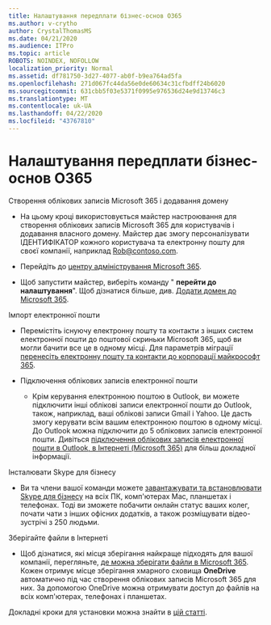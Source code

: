 ```yaml
---
title: Налаштування передплати бізнес-основ O365
ms.author: v-crytho
author: CrystalThomasMS
ms.date: 04/21/2020
ms.audience: ITPro
ms.topic: article
ROBOTS: NOINDEX, NOFOLLOW
localization_priority: Normal
ms.assetid: df781750-3d27-4077-ab0f-b9ea764ad5fa
ms.openlocfilehash: 271d067fc44da56e0de60634c31cfbdff24b6020
ms.sourcegitcommit: 631cbb5f03e5371f0995e976536d24e9d13746c3
ms.translationtype: MT
ms.contentlocale: uk-UA
ms.lasthandoff: 04/22/2020
ms.locfileid: "43767810"
---
```

# <a name="setting-up-your-o365-business-essentials-subscription"></a>Налаштування передплати бізнес-основ O365

Створення облікових записів Microsoft 365 і додавання домену
  
- На цьому кроці використовується майстер настроювання для створення облікових записів Microsoft 365 для користувачів і додавання власного домену. Майстер дає змогу персоналізувати ІДЕНТИФІКАТОР кожного користувача та електронну пошту для своєї компанії, наприклад [Rob@contoso.com](mailto:rob@contoso.com).
    
- Перейдіть до [центру адміністрування Microsoft 365](https://login.partner.microsoftonline.cn/).
    
- Щоб запустити майстер, виберіть команду " **перейти до налаштування**". Щоб дізнатися більше, див. [Додати домен до Microsoft 365](https://docs.microsoft.com/office365/admin/setup/add-domain).
    
Імпорт електронної пошти
  
- Перемістіть існуючу електронну пошту та контакти з інших систем електронної пошти до поштової скриньки Microsoft 365, щоб ви могли бачити все це в одному місці. Для параметрів міграції [перенесіть електронну пошту та контакти до корпорації майкрософт 365](https://docs.microsoft.com/office365/admin/setup/migrate-email-and-contacts-admin).
    
- Підключення облікових записів електронної пошти
    
  - Крім керування електронною поштою в Outlook, ви можете підключити інші облікові записи електронної пошти до Outlook, також, наприклад, ваші облікові записи Gmail і Yahoo. Це дасть змогу керувати всім вашим електронною поштою в одному місці. До Outlook можна підключити до 5 облікових записів електронної пошти. Дивіться [підключення облікових записів електронної пошти в Outlook, в Інтернеті (Microsoft 365)](https://support.office.com/Article/Connect-email-accounts-in-Outlook-on-the-web-Office-365-d7012ff0-924f-4f78-8aca-c3912d886c4d) для більш докладної інформації. 
    
Інсталювати Skype для бізнесу
  
- Ви та члени вашої команди можете [завантажувати та встановлювати Skype для бізнесу](https://support.office.com/Article/download-and-install-Skype-for-Business-8a0d4da8-9d58-44f9-9759-5c8f340cb3fb) на всіх ПК, комп'ютерах Mac, планшетах і телефонах. Тоді ви зможете побачити онлайн статус ваших колег, почати чати з інших офісних додатків, а також розміщувати відео-зустрічі з 250 людьми. 
    
Зберігайте файли в Інтернеті
  
- Щоб дізнатися, які місця зберігання найкраще підходять для вашої компанії, перегляньте, [де можна зберігати файли в Microsoft 365](https://support.office.com/article/c7c20284-bc94-47f4-9728-d28e9daf0790.aspx). Кожен отримує місце зберігання хмарного сховища **OneDrive** автоматично під час створення облікових записів Microsoft 365 для них. За допомогою OneDrive можна отримувати доступ до файлів на всіх комп'ютерах, телефонах і планшетах. 
    
Докладні кроки для установки можна знайти в [цій статті](https://docs.microsoft.com/office365/admin/setup/setup).
  

